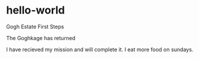 # hello-world
Gogh Estate First Steps

The Goghkage has returned

I have recieved my mission and will complete it.
I eat more food on sundays.
